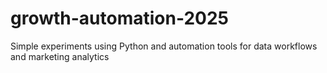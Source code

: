 # growth-automation-2025
Simple experiments using Python and automation tools for data workflows and marketing analytics
